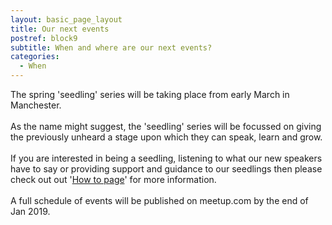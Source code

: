 ```yaml
---
layout: basic_page_layout
title: Our next events
postref: block9
subtitle: When and where are our next events?
categories:
  - When
---
```


The spring 'seedling' series will be taking place from early March in Manchester.&nbsp;<br><br>As the name might suggest, the 'seedling' series will be focussed on giving the previously unheard a stage upon which they can speak, learn and grow.&nbsp;<br><br>If you are interested in being a seedling, listening to what our new speakers have to say or providing support and guidance to our seedlings then please check out out '[How to page](/https:/dibdobrob.github.io/speak/event-schedule/)' for more information.<br><br>A full schedule of events will be published on meetup.com by the end of Jan 2019.